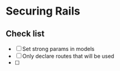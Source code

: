 # Securing Rails

## Check list

- [ ] Set strong params in models
- [ ] Only declare routes that will be used
- [ ]  